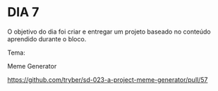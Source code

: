 # DIA 7

O objetivo do dia foi criar e entregar um projeto baseado no conteúdo aprendido durante o bloco.

Tema:

Meme Generator

https://github.com/tryber/sd-023-a-project-meme-generator/pull/57
